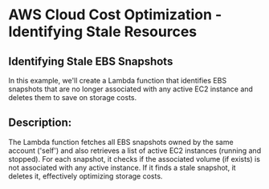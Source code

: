 # AWS Cloud Cost Optimization - Identifying Stale Resources

<h2>Identifying Stale EBS Snapshots</h2>
In this example, we'll create a Lambda function that identifies EBS snapshots that are no longer associated with any active EC2 instance and deletes them to save on storage costs.

<h2>Description:</h2>
The Lambda function fetches all EBS snapshots owned by the same account ('self') and also retrieves a list of active EC2 instances (running and stopped). For each snapshot, it checks if the associated volume (if exists) is not associated with any active instance. If it finds a stale snapshot, it deletes it, effectively optimizing storage costs.
